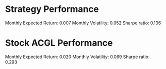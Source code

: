 # Strategy Performance
Monthly Expected Return: 0.007
Monthly Volatility: 0.052
Sharpe ratio: 0.136
# Stock ACGL Performance
Monthly Expected Return: 0.020
Monthly Volatility: 0.069
Sharpe ratio: 0.293

